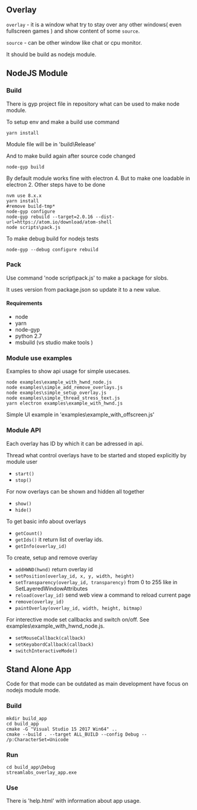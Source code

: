 ## Overlay
`overlay` - it is a window what try to stay over any other windows( even fullscreen games ) and show content of some `source`. 

`source` - can be other window like chat or cpu monitor. 

It should be build as nodejs module. 

## NodeJS Module 
### Build 
  There is gyp project file in repository what can be used to make node module. 

To setup env and make a build use command
```
yarn install
```
  Module file will be in 'build\Release\'

And to make build again after source code changed
```
node-gyp build
```
By default module works fine with electron 4. But to make one loadable in electron 2. Other steps have to be done 

```
nvm use 8.x.x
yarn install 
#remove build-tmp*
node-gyp configure 
node-gyp rebuild --target=2.0.16 --dist-url=https://atom.io/download/atom-shell
node scripts\pack.js 
```

To make debug build for nodejs tests 

```
node-gyp --debug configure rebuild 
```

### Pack 
Use command 'node script\pack.js' to make a package for slobs.

It uses version from package.json so update it to a new value.

#### Requirements
- node
- yarn
- node-gyp
- python 2.7
- msbuild (vs studio make tools )

### Module use examples
  Examples to show api usage for simple usecases. 
```
node examples\example_with_hwnd_node.js
node examples\simple_add_remove_overlays.js
node examples\simple_setup_overlay.js
node examples\simple_thread_stress_text.js
yarn electron examples\example_with_hwnd.js	  
```
  Simple UI example in 'examples\example_with_offscreen.js'

### Module API
Each overlay has ID by which it can be adressed in api.

Thread what control overlays have to be started and stoped explicitly by module user
- `start()` 
- `stop()`

For now overlays can be shown and hidden all together
- `show()`
- `hide()`

To get basic info about overlays 
- `getCount()`
- `getIds()` it return list of overlay ids. 
- `getInfo(overlay_id)`

To create, setup and remove overlay
- `addHWND(hwnd)` return overlay id 
- `setPosition(overlay_id, x, y, width, height)`
- `setTransparency(overlay_id, transparency)` from 0 to 255 like in SetLayeredWindowAttributes 
- `reload(overlay_id)` send web view a command to reload current page
- `remove(overlay_id)`
- `paintOverlay(overlay_id, width, height, bitmap)` 

For interective mode set callbacks and switch on/off. See examples\example_with_hwnd_node.js. 
- `setMouseCallback(callback)` 
- `setKeyabordCallback(callback)`
- `switchInteractiveMode()`

## Stand Alone App 

Code for that mode can be outdated as main development have focus on nodejs module mode. 

### Build 
```
mkdir build_app
cd build_app
cmake -G "Visual Studio 15 2017 Win64" ..
cmake --build . --target ALL_BUILD --config Debug -- /p:CharacterSet=Unicode
```

### Run
```
cd build_app\Debug
streamlabs_overlay_app.exe
```

### Use 
  There is 'help.html' with information about app usage. 
